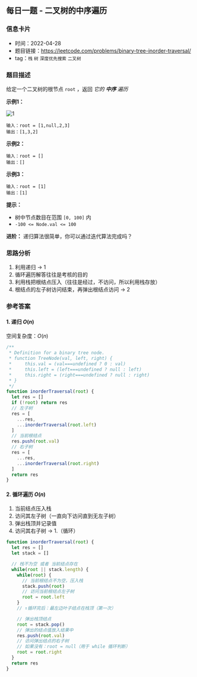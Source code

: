 ## 每日一题 - 二叉树的中序遍历

### 信息卡片

- 时间：2022-04-28
- 题目链接：<https://leetcode.com/problems/binary-tree-inorder-traversal/>
- tag：`栈` `树` `深度优先搜索` `二叉树`

### 题目描述

给定一个二叉树的根节点 `root` ，返回 _它的 __中序__ 遍历_

**示例1：**

![1](https://assets.leetcode.com/uploads/2020/09/15/inorder_1.jpg)

```
输入：root = [1,null,2,3]
输出：[1,3,2]
```

**示例2：**

```
输入：root = []
输出：[]
```

**示例3：**

```
输入：root = [1]
输出：[1]
```

**提示：**

- 树中节点数目在范围 `[0, 100]` 内
- `-100 <= Node.val <= 100`

**进阶：** 递归算法很简单，你可以通过迭代算法完成吗？

### 思路分析

1. 利用递归 → 1
2. 循环遍历解答往往是考核的目的
3. 利用栈把根结点压入（往往是经过，不访问，所以利用栈存放）
4. 根结点的左子树访问结束，再弹出根结点访问 → 2

### 参考答案

#### 1. 递归 $O(n)$

空间复杂度：$O(n)$

```javascript {.line-numbers}
/**
 * Definition for a binary tree node.
 * function TreeNode(val, left, right) {
 *     this.val = (val===undefined ? 0 : val)
 *     this.left = (left===undefined ? null : left)
 *     this.right = (right===undefined ? null : right)
 * }
 */
function inorderTraversal(root) {
  let res = []
  if (!root) return res
  // 左子树
  res = [
    ...res,
    ...inorderTraversal(root.left)
  ]
  // 当前根结点
  res.push(root.val)
  // 右子树
  res = [
    ...res,
    ...inorderTraversal(root.right)
  ]
  return res
}
```

#### 2. 循环遍历 $O(n)$

1. 当前结点压入栈
2. 访问其左子树（一直向下访问直到无左子树）
3. 弹出栈顶并记录值
4. 访问其右子树 → 1.（循环）

```javascript {.line-numbers}
function inorderTraversal(root) {
  let res = []
  let stack = []

  // 栈不为空 或者 当前结点存在
  while(root || stack.length) {
    while(root) {
      // 当前根结点不为空，压入栈
      stack.push(root)
      // 访问当前根结点左子树
      root = root.left
    }
    // ↑循环完后：最左边叶子结点在栈顶（第一次）

    // 弹出栈顶结点
    root = stack.pop()
    // 弹出的结点值放入结果中
    res.push(root.val)
    // 访问弹出结点的右子树
    // 如果没有：root = null（用于 while 循环判断）
    root = root.right
  }
  return res
}
```
